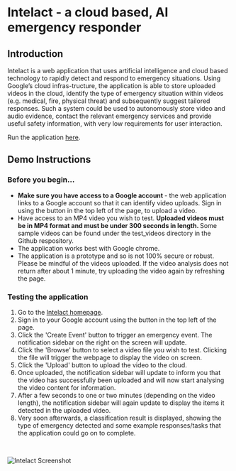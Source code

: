 # Intelact - a cloud based, AI emergency responder

## Introduction

Intelact  is  a  web  application  that  uses  artificial intelligence  and  cloud  based  technology  to  rapidly  detect  and respond  to  emergency  situations.  Using  Google’s  cloud  infras-tructure,  the  application  is  able  to  store  uploaded  videos  in  the cloud, identify the type of emergency situation within videos (e.g. medical,  fire,  physical  threat)  and  subsequently  suggest  tailored responses.  Such  a  system  could  be  used  to  autonomously store video and audio evidence, contact the relevant emergency services and provide useful safety information, with very low requirements for  user  interaction.  

Run the application [here](https://intelact-186119.appspot.com/).

## Demo Instructions

### Before you begin...
* <strong> Make sure you have access to a Google account </strong> - the web application links to a Google account so that it can identify video uploads. Sign in using the button in the top left of the page, to upload a video. 
* Have access to an MP4 video you wish to test. <strong> Uploaded videos must be in MP4 format and must be under 300 seconds in length. </strong> Some sample videos can be found under the test_videos directory in the Github respository. 
* The application works best with Google chrome. 
* The application is a prototype and so is not 100% secure or robust. Please be mindful of the videos uploaded. If the video analysis does not return after about 1 minute, try uploading the video again by refreshing the page.  

### Testing the application 
1. Go to the [Intelact homepage](https://intelact-186119.appspot.com/). 
2. Sign in to your Google account using the button in the top left of the page. 
3. Click the 'Create Event' button to trigger an emergency event. The notification sidebar on the right on the screen will update. 
4. Click the 'Browse' button to select a video file you wish to test. Clicking the file will trigger the webpage to display the video on  screen. 
5. Click the 'Upload' button to upload the video to the cloud. 
6. Once uploaded, the notification sidebar will update to inform you that the video has successfully been uploaded and will now start analysing the video content for information. 
7. After a few seconds to one or two minutes (depending on the video length), the notification sidebar will again update to display the items it detected in the uploaded video. 
8. Very soon afterwards, a classification result is displayed, showing the type of emergency detected and some example responses/tasks that the application could go on to complete. 
<br>

![Intelact Screenshot](https://github.com/dkeitley/Intelact/blob/master/ui_screenshot.PNG)
